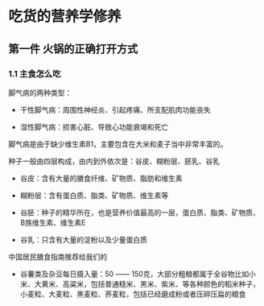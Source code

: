 # 吃货的营养学修养

## 第一件 火锅的正确打开方式

### 1.1 主食怎么吃

脚气病的两种类型：
- 干性脚气病：周围性神经炎、引起疼痛、所支配肌肉功能丧失

- 湿性脚气病：损害心脏、导致心功能衰竭和死亡

脚气病是由于缺少维生素B1，主要包含在大米和麦子当中非常丰富的。

种子一般由四层构成，由内到外依次是：谷皮、糊粉层、胚乳、谷乳
- 谷皮：含有大量的膳食纤维、矿物质、脂肪和维生素

- 糊粉层：含有蛋白质、脂类、矿物质、维生素等

- 谷胚：种子的精华所在，也是营养价值最高的一层，蛋白质、脂类、矿物质、B族维生素、维生素E

- 谷乳：只含有大量的淀粉以及少量蛋白质

中国居民膳食指南推荐给我们的
- 谷薯类及杂豆每日摄入量：50 —— 150克，大部分粗粮都属于全谷物比如小米、大黄米、高粱米，包括普通糙米、黑米、紫米、等各种颜色的稻米种子，小麦粒、大麦粒、黑麦粒、荞麦粒，包括已经磨成粉或者压碎压扁的粮食
